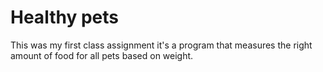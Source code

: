 # Healthy pets

This was my first class assignment it's a program that measures the right amount of food for all pets based on weight.

